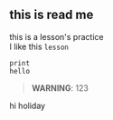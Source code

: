 ## this is read me
this is a lesson's practice<br>
I like this ``lesson``

```
print
hello
```


>__WARNING__:
>123

hi
holiday

